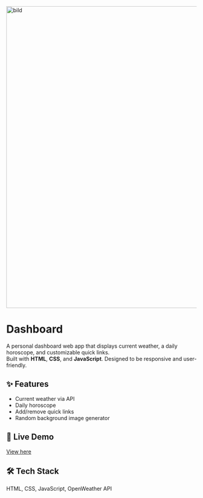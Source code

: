 <img width="800" alt="bild" src="https://github.com/user-attachments/assets/da8c36b2-8836-4e14-80e5-a220dd9ecdd2" />

# Dashboard

A personal dashboard web app that displays current weather, a daily horoscope, and customizable quick links.  
Built with **HTML**, **CSS**, and **JavaScript**. Designed to be responsive and user-friendly.

## ✨ Features
- Current weather via API
- Daily horoscope
- Add/remove quick links
- Random background image generator

## 🚀 Live Demo
[View here](https://lisette93.github.io/Dashboard/)

## 🛠️ Tech Stack
HTML, CSS, JavaScript, OpenWeather API

